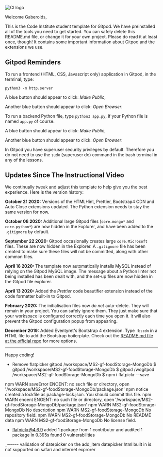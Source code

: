 ![CI logo](https://codeinstitute.s3.amazonaws.com/fullstack/ci_logo_small.png)

Welcome Gaberoids,

This is the Code Institute student template for Gitpod. We have preinstalled all of the tools you need to get started. You can safely delete this README.md file, or change it for your own project. Please do read it at least once, though! It contains some important information about Gitpod and the extensions we use.

## Gitpod Reminders

To run a frontend (HTML, CSS, Javascript only) application in Gitpod, in the terminal, type:

`python3 -m http.server`

A blue button should appear to click: *Make Public*,

Another blue button should appear to click: *Open Browser*.

To run a backend Python file, type `python3 app.py`, if your Python file is named `app.py` of course.

A blue button should appear to click: *Make Public*,

Another blue button should appear to click: *Open Browser*.

In Gitpod you have superuser security privileges by default. Therefore you do not need to use the `sudo` (superuser do) command in the bash terminal in any of the lessons.

## Updates Since The Instructional Video

We continually tweak and adjust this template to help give you the best experience. Here is the version history:

**October 21 2020:** Versions of the HTMLHint, Prettier, Bootstrap4 CDN and Auto Close extensions updated. The Python extension needs to stay the same version for now.

**October 08 2020:** Additional large Gitpod files (`core.mongo*` and `core.python*`) are now hidden in the Explorer, and have been added to the `.gitignore` by default.

**September 22 2020:** Gitpod occasionally creates large `core.Microsoft` files. These are now hidden in the Explorer. A `.gitignore` file has been created to make sure these files will not be committed, along with other common files.

**April 16 2020:** The template now automatically installs MySQL instead of relying on the Gitpod MySQL image. The message about a Python linter not being installed has been dealt with, and the set-up files are now hidden in the Gitpod file explorer.

**April 13 2020:** Added the _Prettier_ code beautifier extension instead of the code formatter built-in to Gitpod.

**February 2020:** The initialisation files now _do not_ auto-delete. They will remain in your project. You can safely ignore them. They just make sure that your workspace is configured correctly each time you open it. It will also prevent the Gitpod configuration popup from appearing.

**December 2019:** Added Eventyret's Bootstrap 4 extension. Type `!bscdn` in a HTML file to add the Bootstrap boilerplate. Check out the <a href="https://github.com/Eventyret/vscode-bcdn" target="_blank">README.md file at the official repo</a> for more options.

--------

Happy coding!




- Remove flatpicker
gitpod /workspace/MS2-gf-foodStorage-MongoDb $ gitpod /workspace/MS2-gf-foodStorage-MongoDb $ gitpod /wogitpod /workspace/MS2-gf-foodStorage-MongoDb $ npm i flatpickr --save

npm WARN saveError ENOENT: no such file or directory, open '/workspace/MS2-gf-foodStorage-MongoDb/package.json'
npm notice created a lockfile as package-lock.json. You should commit this file.
npm WARN enoent ENOENT: no such file or directory, open '/workspace/MS2-gf-foodStorage-MongoDb/package.json'
npm WARN MS2-gf-foodStorage-MongoDb No description
npm WARN MS2-gf-foodStorage-MongoDb No repository field.
npm WARN MS2-gf-foodStorage-MongoDb No README data
npm WARN MS2-gf-foodStorage-MongoDb No license field.

+ flatpickr@4.6.9
added 1 package from 1 contributor and audited 1 package in 0.395s
found 0 vulnerabilities

_------
validation of datepicker on the add_item 
datepicker html built in is not supported on safari and internet exprorer